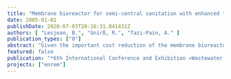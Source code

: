 ```yaml
---
title: "Membrane bioreactor for semi-central sanitation with enhanced treatment performances"
date: 2005-01-01
publishDate: 2020-07-03T20:16:31.841431Z
authors: [ "Lesjean, B.", "Gnirß, R.", "Tazi-Pain, A." ]
publication_types: ["0"]
abstract: "Given the important cost reduction of the membrane bioreactor technology in the last years, this advanced treatment process has now become cost-competitive with other conventional technologies. A cost estimation analysis undertaken with few remaining unsewered and remote areas of Berlin showed that the implementation of semi-central sanitation scheme with a local membrane bioreactor plant would lead to similar costs than the connection to the central sewer, but with a superior effluent quality. For such small systems, some design issues have to be considered in order to optimise the costs and the operation regime, such as plant capacity increase, buffer capacity, process configuration and membrane flux."
featured: false
publication: "*6th International Conference and Exhibition «Wastewater 2005»*"
projects: ["enrem"]
---
```


